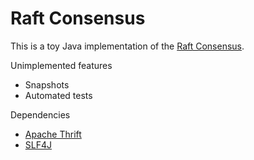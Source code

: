 # Raft Consensus

This is a toy Java implementation of the [Raft Consensus](https://raft.github.io/raft.pdf).

Unimplemented features
* Snapshots
* Automated tests

Dependencies
* [Apache Thrift](https://thrift.apache.org/)
* [SLF4J](http://www.slf4j.org/)